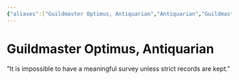 ```yaml
---
{"aliases":["Guildmaster Optimus, Antiquarian","Antiquarian","Guildmaster Optimus","Guildmaster Optimus"],"date-created":"2024-09-19T13:32","date-modified":"2024-09-19T13:35","dg-publish":true,"location":"[[Questers]]","tags":["moonrise","moonrise/person"],"title":"Guildmaster Optimus, Antiquarian","dg-path":"moonrise/Guildmaster Optimus.md","permalink":"/moonrise/guildmaster-optimus/","dgPassFrontmatter":true,"updated":"2024-09-19T13:35"}
---
```



# Guildmaster Optimus, Antiquarian

"It is impossible to have a meaningful survey unless strict records are kept."


